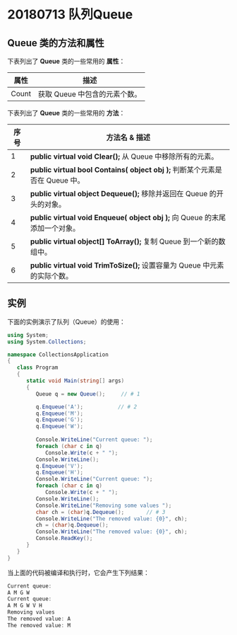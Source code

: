 # 20180713 队列Queue

## Queue 类的方法和属性

下表列出了 **Queue** 类的一些常用的 **属性**：

| 属性  | 描述                          |
| ----- | ----------------------------- |
| Count | 获取 Queue 中包含的元素个数。 |

下表列出了 **Queue** 类的一些常用的 **方法**：

| 序号 | 方法名 & 描述                                                |
| ---- | ------------------------------------------------------------ |
| 1    | **public virtual void Clear();**  从 Queue 中移除所有的元素。 |
| 2    | **public virtual bool Contains( object obj );**  判断某个元素是否在 Queue 中。 |
| 3    | **public virtual object Dequeue();** 移除并返回在 Queue 的开头的对象。 |
| 4    | **public virtual void Enqueue( object obj );**  向 Queue 的末尾添加一个对象。 |
| 5    | **public virtual object[] ToArray();** 复制 Queue 到一个新的数组中。 |
| 6    | **public virtual void TrimToSize();** 设置容量为 Queue 中元素的实际个数。 |

 

## 实例

下面的实例演示了队列（Queue）的使用：

```csharp
using System;
using System.Collections;

namespace CollectionsApplication
{
   class Program
   {
      static void Main(string[] args)
      {
         Queue q = new Queue();		// # 1

         q.Enqueue('A');		   // # 2
         q.Enqueue('M');
         q.Enqueue('G');
         q.Enqueue('W');
         
         Console.WriteLine("Current queue: ");
         foreach (char c in q)
            Console.Write(c + " ");
         Console.WriteLine();
         q.Enqueue('V');
         q.Enqueue('H');
         Console.WriteLine("Current queue: ");         
         foreach (char c in q)
            Console.Write(c + " ");
         Console.WriteLine();
         Console.WriteLine("Removing some values ");
         char ch = (char)q.Dequeue();		// # 3
         Console.WriteLine("The removed value: {0}", ch);
         ch = (char)q.Dequeue();
         Console.WriteLine("The removed value: {0}", ch);
         Console.ReadKey();
      }
   }
}
```

当上面的代码被编译和执行时，它会产生下列结果：

```csharp
Current queue: 
A M G W 
Current queue: 
A M G W V H 
Removing values
The removed value: A
The removed value: M
```